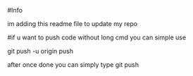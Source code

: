 #Info

im adding this readme file to update my repo


#if u want to push code without long cmd you can simple use

git push -u origin push 

after once done you can simply type
git push